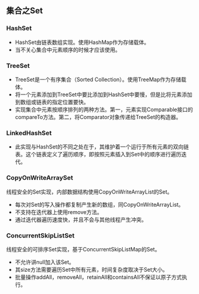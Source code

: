 ## 集合之Set

### HashSet
* HashSet由链表数组实现。使用HashMap作为存储载体。
* 当不关心集合中元素顺序的时候才应该使用。

### TreeSet
* TreeSet是一个有序集合（Sorted Collection）。使用TreeMap作为存储载体。
* 将一个元素添加到TreeSet中要比添加到HashSet中要慢，但是比将元素添加到数组或链表的指定位置要快。
* 实现集合中元素按顺序排列的两种方法。第一，元素实现Comparable接口的compareTo方法。第二，将Comparator对象传递给TreeSet的构造器。

### LinkedHashSet
* 此实现与HashSet的不同之处在于，其维护着一个运行于所有元素的双向链表。这个链表定义了遍历顺序，即按照元素插入到Set中的顺序进行遍历迭代。

### CopyOnWriteArraySet
线程安全的Set实现，内部数据结构使用CopyOnWriteArrayList的Set。
* 每次对Set的写入操作都复制产生新的数组，同CopyOnWriteArrayList。
* 不支持在迭代器上使用remove方法。
* 通过迭代器遍历速度快，并且不会与其他线程产生冲突。

### ConcurrentSkipListSet
线程安全的可排序Set实现，基于ConcurrentSkipListMap的Set。
* 不允许讲null加入该Set。
* 其size方法需要遍历Set中所有元素，时间复杂度取决于Set大小。
* 批量操作addAll，removeAll，retainAll和containsAll不保证以原子方式执行。
